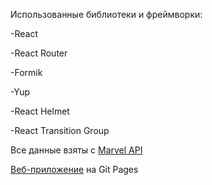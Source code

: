 Использованные библиотеки и фреймворки:

  -React
  
  -React Router
  
  -Formik
  
  -Yup
  
  -React Helmet
  
  -React Transition Group
  

Все данные взяты с [Marvel API](https://developer.marvel.com/)

[Веб-приложение](https://zmonsoonz.github.io/marvel_hooks/) на Git Pages
